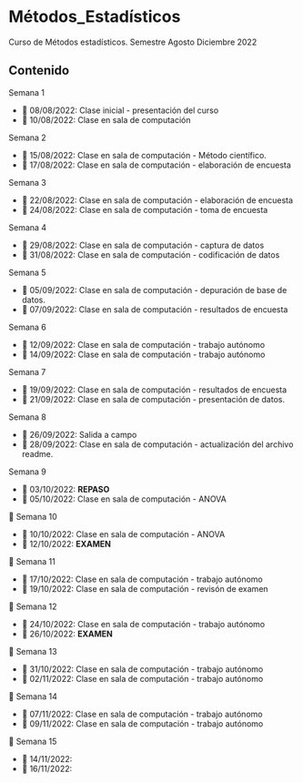 # Métodos_Estadísticos
Curso de Métodos estadísticos. Semestre Agosto Diciembre 2022

## Contenido

Semana 1

+ :round_pushpin: 08/08/2022: Clase inicial - presentación del curso
+ :round_pushpin: 10/08/2022: Clase en sala de computación

Semana 2

+ :round_pushpin: 15/08/2022: Clase en sala de computación - Método científico.
+ :round_pushpin: 17/08/2022: Clase en sala de computación - elaboración de encuesta

Semana 3

+ :round_pushpin: 22/08/2022: Clase en sala de computación - elaboración de encuesta
+ :round_pushpin: 24/08/2022: Clase en sala de computación - toma de encuesta 

Semana 4

+ :round_pushpin: 29/08/2022: Clase en sala de computación - captura de datos
+ :round_pushpin: 31/08/2022: Clase en sala de computación - codificación de datos

Semana 5

+ :round_pushpin: 05/09/2022: Clase en sala de computación - depuración de base de datos.
+ :round_pushpin: 07/09/2022: Clase en sala de computación - resultados de encuesta

Semana 6

+ :round_pushpin: 12/09/2022: Clase en sala de computación - trabajo autónomo
+ :round_pushpin: 14/09/2022: Clase en sala de computación - trabajo autónomo

Semana 7

+ :round_pushpin: 19/09/2022: Clase en sala de computación - resultados de encuesta
+ :round_pushpin: 21/09/2022: Clase en sala de computación - presentación de datos.

Semana 8

+ :round_pushpin: 26/09/2022: Salida a campo
+ :round_pushpin: 28/09/2022: Clase en sala de computación - actualización del archivo readme.

Semana 9

+ :round_pushpin: 03/10/2022: **REPASO**
+ :date: 05/10/2022: Clase en sala de computación - ANOVA

:deciduous_tree: Semana 10

+ :round_pushpin: 10/10/2022: Clase en sala de computación - ANOVA
+ :round_pushpin: 12/10/2022: **EXAMEN**

:deciduous_tree: Semana 11

+ :round_pushpin: 17/10/2022: Clase en sala de computación - trabajo autónomo
+ :round_pushpin: 19/10/2022: Clase en sala de computación - revisón de examen

:deciduous_tree: Semana 12

+ :round_pushpin: 24/10/2022: Clase en sala de computación - trabajo autónomo
+ :round_pushpin: 26/10/2022: **EXAMEN**

:deciduous_tree: Semana 13

+ :round_pushpin: 31/10/2022: Clase en sala de computación - trabajo autónomo
+ :round_pushpin: 02/11/2022: Clase en sala de computación - trabajo autónomo

:deciduous_tree: Semana 14

+ :round_pushpin: 07/11/2022: Clase en sala de computación - trabajo autónomo
+ :round_pushpin: 09/11/2022: Clase en sala de computación - trabajo autónomo

:deciduous_tree: Semana 15

+ :round_pushpin: 14/11/2022:
+ :round_pushpin: 16/11/2022:

